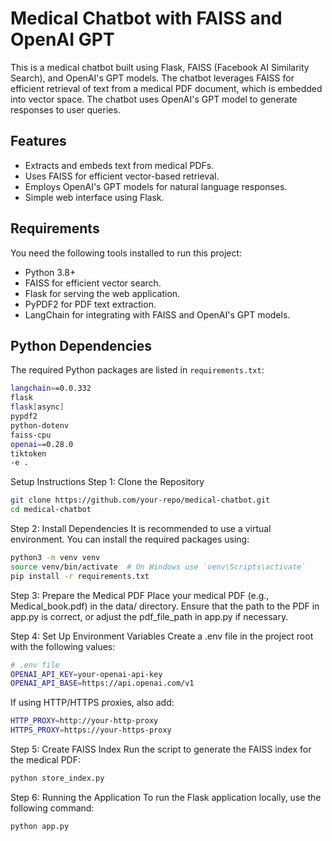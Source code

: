 # Medical Chatbot with FAISS and OpenAI GPT

This is a medical chatbot built using Flask, FAISS (Facebook AI Similarity Search), and OpenAI's GPT models. The chatbot leverages FAISS for efficient retrieval of text from a medical PDF document, which is embedded into vector space. The chatbot uses OpenAI's GPT model to generate responses to user queries.

## Features
- Extracts and embeds text from medical PDFs.
- Uses FAISS for efficient vector-based retrieval.
- Employs OpenAI's GPT models for natural language responses.
- Simple web interface using Flask.

## Requirements
You need the following tools installed to run this project:
- Python 3.8+
- FAISS for efficient vector search.
- Flask for serving the web application.
- PyPDF2 for PDF text extraction.
- LangChain for integrating with FAISS and OpenAI's GPT models.

## Python Dependencies
The required Python packages are listed in `requirements.txt`:
```bash
langchain==0.0.332
flask
flask[async]
pypdf2
python-dotenv
faiss-cpu
openai==0.28.0
tiktoken
-e .
```
Setup Instructions
Step 1: Clone the Repository
```bash
git clone https://github.com/your-repo/medical-chatbot.git
cd medical-chatbot

```
Step 2: Install Dependencies
It is recommended to use a virtual environment. You can install the required packages using:
```bash
python3 -m venv venv
source venv/bin/activate  # On Windows use `venv\Scripts\activate`
pip install -r requirements.txt
```

Step 3: Prepare the Medical PDF
Place your medical PDF (e.g., Medical_book.pdf) in the data/ directory. Ensure that the path to the PDF in app.py is correct, or adjust the pdf_file_path in app.py if necessary.

Step 4: Set Up Environment Variables
Create a .env file in the project root with the following values:
```bash
# .env file
OPENAI_API_KEY=your-openai-api-key
OPENAI_API_BASE=https://api.openai.com/v1
```
If using HTTP/HTTPS proxies, also add:
```bash
HTTP_PROXY=http://your-http-proxy
HTTPS_PROXY=https://your-https-proxy
```
Step 5: Create FAISS Index
Run the script to generate the FAISS index for the medical PDF:
```bash
python store_index.py
```
Step 6: Running the Application
To run the Flask application locally, use the following command:
```bash
python app.py
```
